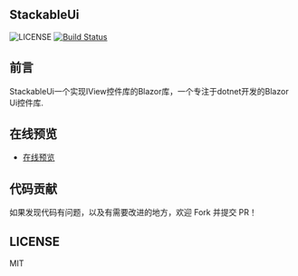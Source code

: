 ## StackableUi

![LICENSE](https://img.shields.io/github/license/hueifeng/StackableUi)
[![Build Status](https://dev.azure.com/HueiFeng/StackableUi/_apis/build/status/hueifeng.StackableUi?branchName=master)](https://dev.azure.com/HueiFeng/StackableUi/_build/latest?definitionId=3&branchName=master)

## 前言
 
StackableUi一个实现IView控件库的Blazor库，一个专注于dotnet开发的Blazor Ui控件库.

## 在线预览

* [在线预览](https://stackable.cn/)

## 代码贡献

如果发现代码有问题，以及有需要改进的地方，欢迎 Fork 并提交 PR！

## LICENSE

MIT
